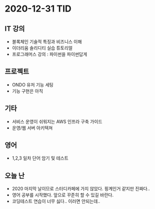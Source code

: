 # 2020-12-31 TID

## IT 강의

- 블록체인 기술적 특징과 비즈니스 이해
- 이더리움 솔리디티 실습 튜토리얼
- 프로그래머스 강의 : 파이썬을 파이썬답게

## 프로젝트

- ONDO 유저 기능 세팅
- 기능 구현은 아직

## 기타

- 서비스 운영이 쉬워지는 AWS 인프라 구축 가이드
- 운영/웹 서버 아키텍쳐

## 영어

- 1,2,3 일차 단어 암기 및 테스트

## 오늘 난

- 2020 마지막 날이므로 스터디카페에 가지 않았다. 핑계인거 같지만 진짜다..
- 영어 공부를 시작했다. 앞으로 꾸준히 할 수 있길 바란다.
- 코딩테스트 연습이 너무 싫다.. 이러면 안되는데..
